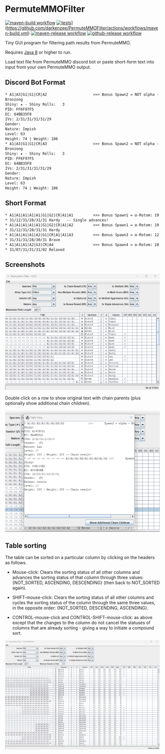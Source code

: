 # PermuteMMOFilter
[![maven-build workflow](https://github.com/darkenzee/PermuteMMOFilter/actions/workflows/maven-build.yml/badge.svg)](https://github.com/darkenzee/PermuteMMOFilter/actions/workflows/maven-build.yml) [![tests](https://img.shields.io/endpoint?url=https://gist.githubusercontent.com/darkenzee/1adc6e2e2a100187949bb9fcec235421/raw/PermuteMMOFilter-junit.json&cacheSeconds=300)](https://github.com/darkenzee/PermuteMMOFilter/actions/workflows/maven-build.yml/badge.svg)](https://github.com/darkenzee/PermuteMMOFilter/actions/workflows/maven-build.yml) [![maven-release workflow](https://github.com/darkenzee/PermuteMMOFilter/actions/workflows/maven-release.yml/badge.svg)](https://github.com/darkenzee/PermuteMMOFilter/actions/workflows/maven-release.yml) [![github-release workflow](https://github.com/darkenzee/PermuteMMOFilter/actions/workflows/github-release.yml/badge.svg)](https://github.com/darkenzee/PermuteMMOFilter/actions/workflows/github-release.yml)


Tiny GUI program for filtering path results from PermuteMMO.

Requires [Java 8](https://github.com/corretto/corretto-8/releases) or higher to run.

Load text file from PermuteMMO discord bot or paste short-form text into input from your own PermuteMMO output.

## Discord Bot Format
```
* A1|A3|G1|G1|CR|A2                     >>> Bonus Spawn2 = NOT αlpha - Bronzong
Shiny: ★ - Shiny Rolls:   3
PID: FF6F97F5
EC: 64BB35F8
IVs: 2/31/31/31/31/29
Gender: 
Nature: Impish
Level: 63
Height: 74 | Weight: 106
* A1|A3|G1|G1|CR|A3                     >>> Bonus Spawn2 = NOT αlpha - Bronzong
Shiny: ★ - Shiny Rolls:   3
PID: FF6F97F5
EC: 64BB35F8
IVs: 2/31/31/31/31/29
Gender: 
Nature: Impish
Level: 63
Height: 74 | Weight: 106
```

## Short Format
```
* A1|A1|A1|A1|A1|G1|G2|CR|A1|A1         >>> Bonus Spawn1 = α-Rotom: 19 * 31/12/31/28/31/31 Hardy   -- Single advances!
* A1|A1|A1|A1|A1|G1|G2|CR|A1|A2         >>> Bonus Spawn1 = α-Rotom: 19 * 31/12/31/28/31/31 Hardy
* A1|A1|A1|A1|A2|G1|CR|A1|A1|A3         >>> Bonus Spawn3 = α-Rotom: 12 * 31/31/31/28/30/31 Brave
* A1|A1|A1|A2|G3|CR|A4                  >>> Bonus Spawn4 = α-Rotom: 18 * 31/07/31/31/31/02 Relaxed
```


## Screenshots

![Main Filter Window](src/main/resources/screenshots/MainFilter.png "Main Filter Window")

Double click on a row to show original text with chain parents (plus optionally show additional chain children).

![Path View](src/main/resources/screenshots/OriginalPathText.png "Path View")

## Table sorting
The table can be sorted on a particular column by clicking on the headers as follows.

 * Mouse-click: Clears the sorting status of all other columns and advances the sorting status of that column through three values: {NOT_SORTED, ASCENDING, DESCENDING} (then back to NOT_SORTED again).

 
 * SHIFT-mouse-click: Clears the sorting status of all other columns and cycles the sorting status of the column through the same three values, in the opposite order: {NOT_SORTED, DESCENDING, ASCENDING}.


 * CONTROL-mouse-click and CONTROL-SHIFT-mouse-click: as above except that the changes to the column do not cancel the statuses of columns that are already sorting - giving a way to initiate a compound sort.

 
![Sorting Example](src/main/resources/screenshots/SortingExample.png "Sorting Example")

